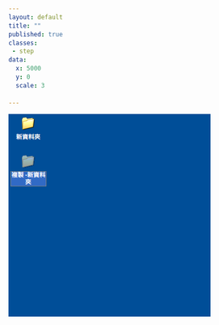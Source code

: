 ```yaml
---
layout: default
title: ""
published: true
classes:
 - step
data:
  x: 5000
  y: 0
  scale: 3

---
```


![v2](v2.png)

